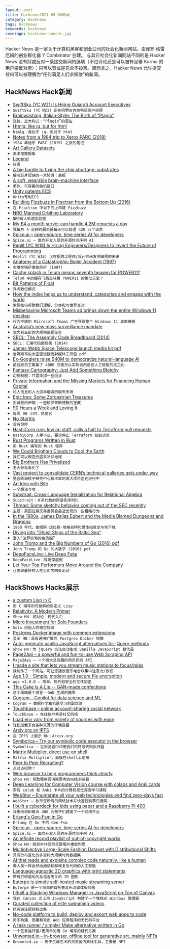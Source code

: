 ```yaml
---
layout: post
title: Hacknews2021-09-08新闻
category: Hacknews
tags: hacknews
keywords: hacknews
coverage: hacknews-banner.jpg
---
```


Hacker News 是一家关于计算机黑客和创业公司的社会化新闻网站，由保罗·格雷厄姆的创业孵化器 Y Combinator 创建。
与其它社会化新闻网站不同的是 Hacker News 没有踩或反对一条提交新闻的选项（不过评论还是可以被有足够 Karma 的用户投反对票）；只可以赞或是完全不投票。简而言之，Hacker News 允许提交任何可以被理解为“任何满足人们求知欲”的新闻。

## HackNews Hack新闻


- [SwiftSku (YC W21) Is Hiring Gujarati Account Executives](https://www.ycombinator.com/companies/swiftsku/jobs/YhllV1x-sales-account-executive)
- `SwiftSku (YC W21) 正在招聘古吉拉特语客户经理`
- [Brainwashing, Italian-Style: The Birth of “Plagio”](https://bitterwinter.org/brainwashing-italian-style-the-birth-of-plagio/)
- `洗脑，意大利式：“Plagio”的诞生`
- [Htmlq: like jq, but for html](https://github.com/mgdm/htmlq)
- `htmlq：类似于 jq，但对于 html`
- [Notes from a 1984 trip to Xerox PARC (2019)](https://commandcenter.blogspot.com/2019/01/notes-from-1984-trip-to-xerox-parc.html)
- `1984 年施乐 PARC (2019) 之旅的笔记`
- [Art Gallery Datasets](https://www.artnome.com/art-data)
- `美术馆数据集`
- [Legend](https://legendapp.com/)
- `传奇`
- [A big hurdle to fixing the chip shortage: substrates](https://www.wsj.com/articles/a-big-hurdle-to-fixing-the-chip-shortage-substrates-11630771200)
- `解决芯片短缺的一大障碍：基板`
- [A soft, wearable brain–machine interface](https://spectrum.ieee.org/a-soft-wearable-brain-machine-interface)
- `柔软、可穿戴的脑机接口`
- [Unity patents ECS](https://pdfpiw.uspto.gov/.piw?PageNum=0&docid=10599560)
- `Unity专利ECS`
- [Building Fizzbuzz in Fractran from the Bottom Up (2016)](https://malisper.me/building-fizzbuzz-fractran-bottom/)
- `在 Fractran 中自下而上构建 Fizzbuzz`
- [NRO Manned Orbiting Laboratory](https://archive.org/details/nro-dorian-mol/01-MOL-MISC-PHOTOS/mode/2up)
- `NRO载人轨道实验室`
- [My £4 a month server can handle 4.2M requests a day](https://mark.mcnally.je/blog/post/My%20%C2%A34%20a%20month%20server%20can%20handle%204.2%20million%20requests%20a%20day)
- `我每月 4 英镑的服务器每天可以处理 420 万个请求`
- [Spice.ai – open-source, time series AI for developers](https://blog.spiceai.org/posts/2021/09/07/introducing-spice.ai-open-source-time-series-ai-for-developers/)
- `Spice.ai – 面向开发人员的开源时间序列 AI`
- [Replit (YC W18) Is Hiring Engineers/Designers to Invent the Future of Programming](https://replit.com/site/careers)
- `Replit (YC W18) 正在招聘工程师/设计师来发明编程的未来`
- [Anatomy of a Catastrophic Boiler Accident (1997)](https://www.nationalboard.org/Index.aspx?pageID=164&ID=226)
- `灾难性锅炉事故剖析 (1997)`
- [Cache splash in Telum means seventh heaven for POWER11?](https://www.talospace.com/2021/09/cache-splash-in-telum-means-seventh.html)
- `Telum 中的缓存飞溅意味着 POWER11 的第七天堂？`
- [Bit Patterns of Float](https://quuxplusone.github.io/blog/2021/09/05/float-format/)
- `浮点数位模式`
- [How the index helps us to understand, categorise and engage with the world](https://www.historytoday.com/archive/review/things-many-and-varied)
- `索引如何帮助我们理解、分类和与世界互动`
- [Misbehaving Microsoft Teams ad brings down the entire Windows 11 desktop](https://arstechnica.com/gadgets/2021/09/misbehaving-microsoft-teams-ad-brings-down-the-entire-windows-11-desktop)
- `行为不端的 Microsoft Teams 广告导致整个 Windows 11 桌面瘫痪`
- [Australia’s new mass surveillance mandate](https://digitalrightswatch.org.au/2021/09/02/australias-new-mass-surveillance-mandate/)
- `澳大利亚新的大规模监视任务`
- [SBCL: The Assembly Code Breadboard (2014)](https://pvk.ca/Blog/2014/03/15/sbcl-the-ultimate-assembly-code-breadboard/)
- `SBCL：汇编代码面包板 (2014)`
- [James Webb Space Telescope launch media kit pdf](https://esamultimedia.esa.int/docs/science/Webb-LaunchKit_EN.pdf)
- `詹姆斯韦伯太空望远镜发射媒体工具包 pdf`
- [Ex-Googlers raise $40M to democratize natural-language AI](https://www.fastcompany.com/90670635/ex-googlers-raise-40-million-to-democratize-natural-language-ai)
- `前谷歌员工筹集了 4000 万美元以实现自然语言人工智能的民主化`
- [Fantasy Cartography: Just Add Something Blotchy](https://rolltop-indigo.blogspot.com/2018/10/fantasy-cartography-just-add-something.html)
- `幻想制图：只需添加一些斑点`
- [Private Information and the Missing Markets for Financing Human Capital](https://www.nber.org/papers/w29214#fromrss)
- `私人信息和人力资本融资的缺失市场`
- [Epic Iran: Some Zoroastrian Treasures](https://blogs.bl.uk/asian-and-african/2021/08/epic-iran-some-zoroastrian-treasures.html)
- `史诗般的伊朗：一些琐罗亚斯德教的宝藏`
- [90 Hours a Week and Loving It](https://www.folklore.org/StoryView.py?project=Macintosh&story=90_Hours_A_Week_And_Loving_It.txt&sortOrder=Sort+by+Date)
- `每周 90 小时，热爱它`
- [No Starttls](https://nostarttls.secvuln.info/)
- `没有惊吓`
- [HashiCorp runs low on staff, calls a halt to Terraform pull requests](https://www.theregister.com/2021/09/07/hashicorp_pause/)
- `HashiCorp 人手不足，要求停止 Terraform 拉取请求`
- [Rust Programs Written in Rust](https://blog.sunfishcode.online/rust-programs-entirely-in-rust/)
- `用 Rust 编写的 Rust 程序`
- [We Could Brighten Clouds to Cool the Earth](https://spectrum.ieee.org/climate-change-2654802125)
- `我们可以照亮云层来冷却地球`
- [Big Brothers Has Privatized](https://javani.substack.com/p/big-brothers-has-privatized)
- `老大哥私有化了`
- [Vast project to consolidate CERN’s technical galleries gets under way](https://home.cern/news/news/cern/vast-project-consolidate-cerns-technical-galleries-gets-under-way)
- `整合欧洲核子研究中心技术库的庞大项目正在进行中`
- [An Idea with Bite](https://aeon.co/essays/why-the-selfish-genes-metaphor-remains-a-powerful-thinking-tool)
- `一个想法与咬`
- [Substrait: Cross-Language Serialization for Relational Algebra](https://substrait.io/)
- `Substrait：关系代数的跨语言序列化`
- [Thread: Some sketchy behavior coming out of the SEC recently](https://twitter.com/brian_armstrong/status/1435439291715358721)
- `主题：美国证券交易委员会最近出现的一些粗略行为`
- [In the 1980s, James Dallas Egbert and the Media Blamed Dungeons and Dragons](https://quidplura.com/2021/09/07/but-down-in-the-underground-youll-find-someone-true-2/)
- `1980 年代，詹姆斯·达拉斯·埃格伯特和媒体指责龙与地下城`
- [Diving into “Ghost Ships of the Baltic Sea”](https://gue.com/blog/exploring-ghost-ships-of-the-baltic-sea/)
- `潜入“波罗的海的幽灵船”`
- [John Tromp and the Big Numbers of Go (2016) pdf](https://www.usgo.org/sites/default/files/pdf/TROMPFINAL5-6-16.pdf)
- `John Tromp 和 Go 的大数字 (2016) pdf`
- [DeepFaceLive: Live Deep Fake](https://github.com/iperov/DeepFaceLive)
- `DeepFaceLive：现场深度假`
- [Let Your Top Performers Move Around the Company](https://hbr.org/2021/08/let-your-top-performers-move-around-the-company)
- `让表现最好的人在公司内四处走动`


## HackShows Hacks展示

- [ a custom Lisp in C](https://github.com/codr7/alisp)
- `用 C 编写的可破解的自定义 Lisp`
- [ Relativity: A Modern Primer](http://ramp-book.com/)
- `Show HN：相对论：现代入门`
- [ Micro Investment for Solo Founders](https://www.micro-invest.io/)
- `Solo 创始人的微型投资`
- [ Postgres Docker image with common extensions](https://github.com/supabase/postgres)
- `显示 HN：具有通用扩展的 Postgres Docker 镜像`
- [ Auto-generate vanilla JavaScript alternatives for jQuery methods](https://github.com/sachinchoolur/replace-jquery)
- `Show HN：为 jQuery 方法自动生成 vanilla JavaScript 替代品`
- [ Page2Api – a powerful and fun-to-use Web Scraping API](https://www.page2api.com?ref=hackernews)
- `Page2Api – 一个强大且有趣的网页抓取 API`
- [ I made a site that lets you stream music stations to focus/relax](https://www.focusli.com/)
- `我制作了一个网站，可让您播放音乐电台以集中注意力/放松`
- [ Age 1.0 – Simple, modern and secure file encryption](https://github.com/FiloSottile/age/releases/tag/v1.0.0)
- `age v1.0.0 – 简单、现代和安全的文件加密`
- [ This Cake Is A Lie -- GAN-made confections](https://thiscakeisalie.com)
- `这个蛋糕是个谎言——GAN 生成的糖果`
- [ Cogram – Copilot for data science and ML](https://cogram.ai)
- `Cogram – 数据科学和机器学习的副驾驶`
- [ Touchbase – online account-sharing social network](https://touchbase.id)
- `Touchbase – 在线帐户共享社交网络`
- [ Load env vars from variety of sources with ease](https://github.com/oxplot/starenv)
- `轻松加载来自各种来源的环境变量`
- [ Arxiv.org on IPFS](https://www.xirva.org)
- `在 IPFS 上展示 HN：Arxiv.org`
- [ Symbolica – Try our symbolic code executor in the browser](item?id=28443587)
- `Symbolica – 在浏览器中试用我们的符号代码执行器`
- [ Matrix Multiplier, direct use on shell](https://github.com/abdulbadii/MatrixMultiplier)
- `Matrix Multiplier，直接在shell上使用`
- [ Peer to Peer Recruiting?](https://gethigher.io/)
- `点对点招聘？`
- [ Web browser to help programmers think clearly](https://bonsaibrowser.com)
- `Show HN：帮助程序员清晰思考的网络浏览器`
- [ Deep Learning for Computer Vision course with colabs and Anki cards](https://arthurdouillard.com/deepcourse/)
- `带有 colab 和 Anki 卡片的计算机视觉深度学习课程`
- [ WebStor – Enumerate all your web technologies and find zero-days fast](https://github.com/RossGeerlings/webstor/)
- `WebStor – 枚举您所有的网络技术并快速找到零日漏洞`
- [ I built a cyberdeck for kids using paper and a Raspberry Pi 400](https://twitter.com/CodeGuppy/status/1365766189981532162)
- `我用纸和树莓派 400 为孩子们建造了一个网络平台`
- [ Erlang's Gen-Fsm in Go](https://github.com/shysank/go-gen-fsm)
- `Erlang 在 Go 中的 Gen-Fsm`
- [ Spice.ai – open-source, time series AI for developers](https://blog.spiceai.org)
- `Spice.ai – 面向开发人员的开源时间序列 AI`
- [ An infinite record playlist of out-of-copyright works](https://www.locserendipity.com/PushPlay.html)
- `Show HN：版权外作品的无限唱片播放列表`
- [ Multiobjective Large-Scale Fashion Dataset with Distributional Shifts](https://github.com/st-tech/zozo-shift15m)
- `具有分布变化的多目标大规模时尚数据集`
- [ AI that reads and explains complex code naturally, like a human](https://denigma.app)
- `像人类一样自然地阅读和解释复杂代码的人工智能`
- [ Language-agnostic 2D graphics with print statements](https://github.com/calebwin/stdg)
- `带有打印语句的与语言无关的 2D 图形`
- [ Euterpe is simple self-hosted music streaming server](https://github.com/ironsmile/euterpe)
- `Euterpe 是一个简单的自托管音乐流媒体服务器`
- [ I Built a Stacking Windows Manager in JavaScript on Top of Canvas](item?id=28445291)
- `我在 Canvas 之上用 JavaScript 构建了一个堆栈式 Windows 管理器`
- [ Curated collection of elite swimming videos](item?id=28444498)
- `精英游泳视频精选集`
- [ No-code platform to build, deploy and export web apps to code](https://codedesign.app)
- `用于构建、部署和导出 Web 应用程序的无代码平台`
- [ A task runner / simpler Make alternative written in Go](https://github.com/go-task/task)
- `一个任务运行器/更简单的用 Go 编写的替代方案`
- [ Unwonted.io – in-browser, offline tool for generative art, mainly NFTs](https://unwonted.io)
- `Unwonted.io – 用于生成艺术的浏览器内离线工具，主要是 NFT`

